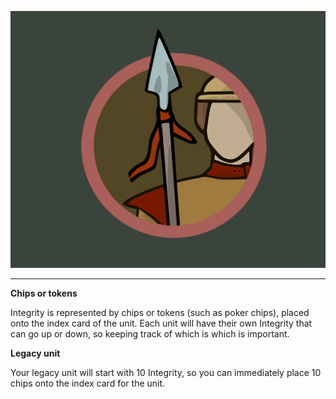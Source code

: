 
![Soldier|40](/content/media/rpg/goldspear.png)

---

**Chips or tokens**

Integrity is represented by chips or tokens (such as poker chips), placed onto the index card of the unit.  Each unit will have their own Integrity that can go up or down, so keeping track of which is which is important.

**Legacy unit**

Your legacy unit will start with 10 Integrity, so you can immediately place 10 chips onto the index card for the unit.

